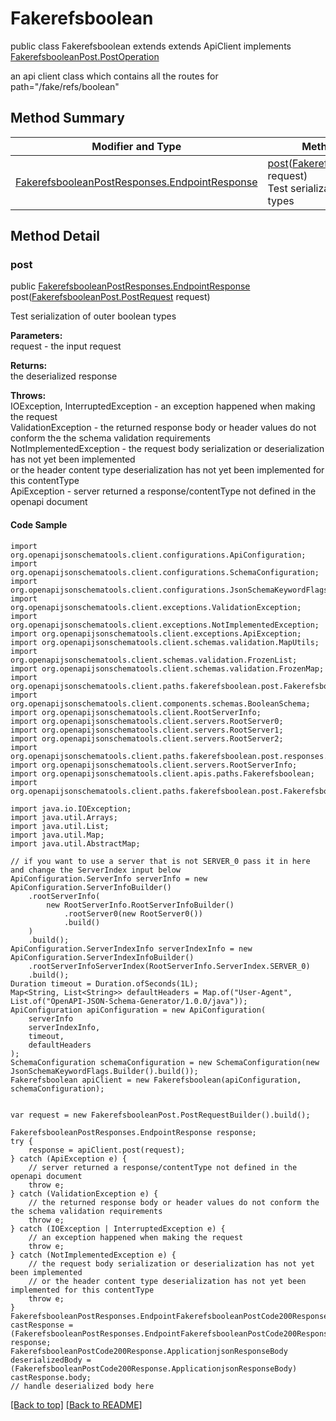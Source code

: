# Fakerefsboolean

public class Fakerefsboolean extends extends ApiClient implements
[FakerefsbooleanPost.PostOperation](../../paths/fakerefsboolean/FakerefsbooleanPost.md#postoperation)

an api client class which contains all the routes for path="/fake/refs/boolean"

## Method Summary
| Modifier and Type | Method and Description |
| ----------------- | ---------------------- |
| [FakerefsbooleanPostResponses.EndpointResponse](../../paths/fakerefsboolean/post/FakerefsbooleanPostResponses.md#endpointresponse) | [post](#post)([FakerefsbooleanPost.PostRequest](../../paths/fakerefsboolean/FakerefsbooleanPost.md#postrequest) request)<br>Test serialization of outer boolean types |

## Method Detail

### post
public [FakerefsbooleanPostResponses.EndpointResponse](../../paths/fakerefsboolean/post/FakerefsbooleanPostResponses.md#endpointresponse) post([FakerefsbooleanPost.PostRequest](../../paths/fakerefsboolean/FakerefsbooleanPost.md#postrequest) request)

Test serialization of outer boolean types

**Parameters:**<br>
request - the input request

**Returns:**<br>
the deserialized response

**Throws:**<br>
IOException, InterruptedException - an exception happened when making the request<br>
ValidationException - the returned response body or header values do not conform the the schema validation requirements<br>
NotImplementedException - the request body serialization or deserialization has not yet been implemented<br>
                          or the header content type deserialization has not yet been implemented for this contentType<br>
ApiException - server returned a response/contentType not defined in the openapi document<br>

#### Code Sample
```
import org.openapijsonschematools.client.configurations.ApiConfiguration;
import org.openapijsonschematools.client.configurations.SchemaConfiguration;
import org.openapijsonschematools.client.configurations.JsonSchemaKeywordFlags;
import org.openapijsonschematools.client.exceptions.ValidationException;
import org.openapijsonschematools.client.exceptions.NotImplementedException;
import org.openapijsonschematools.client.exceptions.ApiException;
import org.openapijsonschematools.client.schemas.validation.MapUtils;
import org.openapijsonschematools.client.schemas.validation.FrozenList;
import org.openapijsonschematools.client.schemas.validation.FrozenMap;
import org.openapijsonschematools.client.paths.fakerefsboolean.post.FakerefsbooleanPostRequestBody;
import org.openapijsonschematools.client.components.schemas.BooleanSchema;
import org.openapijsonschematools.client.RootServerInfo;
import org.openapijsonschematools.client.servers.RootServer0;
import org.openapijsonschematools.client.servers.RootServer1;
import org.openapijsonschematools.client.servers.RootServer2;
import org.openapijsonschematools.client.paths.fakerefsboolean.post.responses.FakerefsbooleanPostCode200Response;
import org.openapijsonschematools.client.servers.RootServerInfo;
import org.openapijsonschematools.client.apis.paths.Fakerefsboolean;
import org.openapijsonschematools.client.paths.fakerefsboolean.post.FakerefsbooleanPostResponses;

import java.io.IOException;
import java.util.Arrays;
import java.util.List;
import java.util.Map;
import java.util.AbstractMap;

// if you want to use a server that is not SERVER_0 pass it in here and change the ServerIndex input below
ApiConfiguration.ServerInfo serverInfo = new ApiConfiguration.ServerInfoBuilder()
    .rootServerInfo(
        new RootServerInfo.RootServerInfoBuilder()
            .rootServer0(new RootServer0())
            .build()
    )
    .build();
ApiConfiguration.ServerIndexInfo serverIndexInfo = new ApiConfiguration.ServerIndexInfoBuilder()
    .rootServerInfoServerIndex(RootServerInfo.ServerIndex.SERVER_0)
    .build();
Duration timeout = Duration.ofSeconds(1L);
Map<String, List<String>> defaultHeaders = Map.of("User-Agent", List.of("OpenAPI-JSON-Schema-Generator/1.0.0/java"));
ApiConfiguration apiConfiguration = new ApiConfiguration(
    serverInfo
    serverIndexInfo,
    timeout,
    defaultHeaders
);
SchemaConfiguration schemaConfiguration = new SchemaConfiguration(new JsonSchemaKeywordFlags.Builder().build());
Fakerefsboolean apiClient = new Fakerefsboolean(apiConfiguration, schemaConfiguration);


var request = new FakerefsbooleanPost.PostRequestBuilder().build();

FakerefsbooleanPostResponses.EndpointResponse response;
try {
    response = apiClient.post(request);
} catch (ApiException e) {
    // server returned a response/contentType not defined in the openapi document
    throw e;
} catch (ValidationException e) {
    // the returned response body or header values do not conform the the schema validation requirements
    throw e;
} catch (IOException | InterruptedException e) {
    // an exception happened when making the request
    throw e;
} catch (NotImplementedException e) {
    // the request body serialization or deserialization has not yet been implemented
    // or the header content type deserialization has not yet been implemented for this contentType
    throw e;
}
FakerefsbooleanPostResponses.EndpointFakerefsbooleanPostCode200Response castResponse = (FakerefsbooleanPostResponses.EndpointFakerefsbooleanPostCode200Response) response;
FakerefsbooleanPostCode200Response.ApplicationjsonResponseBody deserializedBody = (FakerefsbooleanPostCode200Response.ApplicationjsonResponseBody) castResponse.body;
// handle deserialized body here
```
[[Back to top]](#top) [[Back to README]](../../../README.md)
